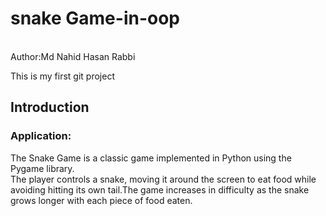 # snake Game-in-oop
<br>
Author:Md Nahid Hasan Rabbi

This is my first git project
## Introduction
### Application:
The Snake Game is a classic game implemented in Python using the Pygame library.<br> The player controls a snake, moving it around the screen to eat food while avoiding hitting its own tail.The game increases in difficulty as the snake grows longer with each piece of food eaten.
